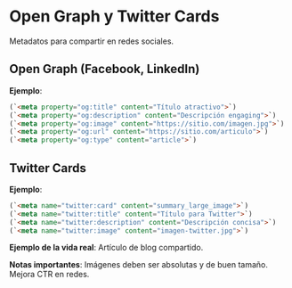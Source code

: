 # Open Graph y Twitter Cards

Metadatos para compartir en redes sociales.

## Open Graph (Facebook, LinkedIn)

**Ejemplo**:

```html
(`<meta property="og:title" content="Título atractivo">`)
(`<meta property="og:description" content="Descripción engaging">`)
(`<meta property="og:image" content="https://sitio.com/imagen.jpg">`)
(`<meta property="og:url" content="https://sitio.com/articulo">`)
(`<meta property="og:type" content="article">`)
```

## Twitter Cards

**Ejemplo**:

```html
(`<meta name="twitter:card" content="summary_large_image">`)
(`<meta name="twitter:title" content="Título para Twitter">`)
(`<meta name="twitter:description" content="Descripción concisa">`)
(`<meta name="twitter:image" content="imagen-twitter.jpg">`)
```

**Ejemplo de la vida real**: Artículo de blog compartido.

**Notas importantes**: Imágenes deben ser absolutas y de buen tamaño. Mejora CTR en redes.